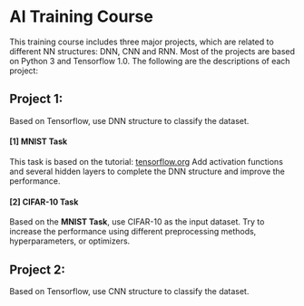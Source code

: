 # AI Training Course 
This training course includes three major projects, which are related to different NN structures: DNN, CNN and RNN. Most of the projects are based on Python 3 and Tensorflow 1.0.
The following are the descriptions of each project:
## Project 1:
Based on Tensorflow, use DNN structure to classify the dataset.

#### [1] MNIST Task
This task is based on the tutorial: [tensorflow.org](https://www.tensorflow.org/get_started/mnist/beginners)
Add activation functions and several hidden layers to complete the DNN structure and improve the performance.

#### [2] CIFAR-10 Task
Based on the **MNIST Task**, use CIFAR-10 as the input dataset.
Try to increase the performance using different preprocessing methods, hyperparameters, or optimizers. 

## Project 2:
Based on Tensorflow, use CNN structure to classify the dataset.
